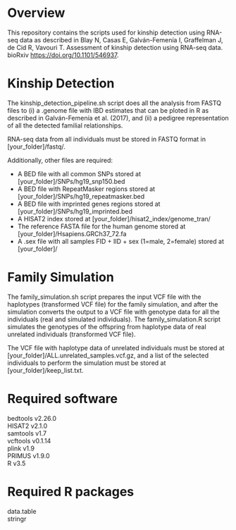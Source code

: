 # Overview

This repository contains the scripts used for kinship detection using RNA-seq data as described in Blay N, Casas E, Galván-Femenía I, Graffelman J, de Cid R, Vavouri T. Assessment of kinship detection using RNA-seq data. bioRxiv https://doi.org/10.1101/546937.

# Kinship Detection

The kinship_detection_pipeline.sh script does all the analysis from FASTQ files to (i) a .genome file with IBD estimates that can be ploted in R as described in Galván-Femenía et al. (2017), and (ii) a pedigree representation of all the detected familial relationships.

RNA-seq data from all individuals must be stored in FASTQ format in [your_folder]/fastq/.

Additionally, other files are required:
- A BED file with all common SNPs stored at [your_folder]/SNPs/hg19_snp150.bed
- A BED file with RepeatMasker regions stored at [your_folder]/SNPs/hg19_repeatmasker.bed
- A BED file with imprinted genes regions stored at [your_folder]/SNPs/hg19_imprinted.bed
- A HISAT2 index stored at [your_folder]/hisat2_index/genome_tran/
- The reference FASTA file for the human genome stored at [your_folder]/Hsapiens.GRCh37_72.fa
- A .sex file with all samples FID + IID + sex (1=male, 2=female) stored at [your_folder]/

# Family Simulation

The family_simulation.sh script prepares the input VCF file with the haplotypes (transformed VCF file) for the family simulation, and after the simulation converts the output to a VCF file with genotype data for all the individuals (real and simulated individuals). The family_simulation.R script simulates the genotypes of the offspring from haplotype data of real unrelated individuals (transformed VCF file). 

The VCF file with haplotype data of unrelated individuals must be stored at [your_folder]/ALL.unrelated_samples.vcf.gz, and a list of the selected individuals to perform the simulation must be stored at [your_folder]/keep_list.txt.

# Required software

bedtools v2.26.0   
HISAT2 v2.1.0   
samtools v1.7   
vcftools v0.1.14   
plink v1.9   
PRIMUS v1.9.0   
R v3.5   


# Required R packages

data.table   
stringr   
